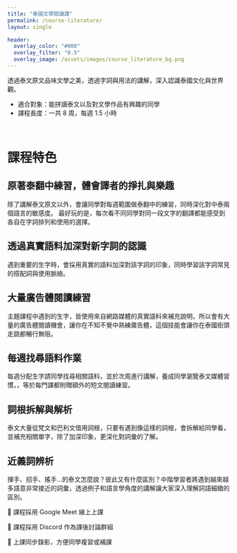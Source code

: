 ```yaml
---
title: "泰國文學閱讀課"
permalink: /course-literature/
layout: single

header:
  overlay_color: "#000"
  overlay_filter: "0.5"
  overlay_image: /assets/images/course_literature_bg.png
---
```




透過泰文原文品味文學之美，透過字詞與用法的講解，深入認識泰國文化與世界觀。


* 適合對象：能拼讀泰文以及對文學作品有興趣的同學
* 課程長度：一共 8 周，每週 1.5 小時


<br>

# 課程特色

## 原著泰翻中練習，體會譯者的掙扎與樂趣

除了講解泰文原文以外，會讓同學對每週範圍做泰翻中的練習，同時深化對中泰兩個語言的敏感度。
最好玩的是，每次看不同同學對同一段文字的翻譯都能感受到各自在字詞排列和使用的選擇。

## 透過真實語料加深對新字詞的認識

遇到重要的生字時，會採用真實的語料加深對該字詞的印象，同時學習該字詞常見的搭配詞與使用脈絡。

## 大量廣告體閱讀練習

主題課程中遇到的生字，皆使用來自網路媒體的真實語料來補充說明，所以會有大量的廣告體閱讀機會，讓你在不知不覺中熟練廣告體，這個技能會讓你在泰國街頭走跳都暢行無阻。

## 每週找尋語料作業

每週分配生字請同學找尋相關語料，並於次周進行講解，養成同學瀏覽泰文媒體習慣，，等於每門課都附贈額外的短文閱讀練習。

## 詞根拆解與解析

泰文大量從梵文和巴利文借用詞根，只要有遇到像這樣的詞根，會拆解給同學看，並補充相關單字，除了加深印象，更深化對詞彙的了解。

## 近義詞辨析

揮手、招手、搖手...的泰文怎麼說？彼此又有什麼區別？中階學習者將遇到越來越多語意非常接近的詞彙，透過例子和語言學角度的講解讓大家深入理解詞語細緻的區別。

<div class="notice">
 <p>🎈 課程採用 Google Meet 線上上課</p>
<p>🎈 課程採用 Discord 作為課後討論群組</p>
    <p>🎈 上課同步錄影，方便同學複習或補課</p>
</div>